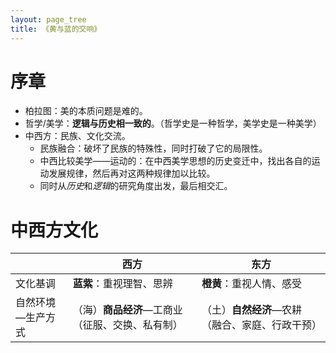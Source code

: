 ```yaml
---
layout: page_tree
title: 《黄与蓝的交响》
---
```


# 序章

* 柏拉图：美的本质问题是难的。
* 哲学/美学：**逻辑与历史相一致的**。（哲学史是一种哲学，美学史是一种美学）
* 中西方：民族、文化交流。
  * 民族融合：破坏了民族的特殊性，同时打破了它的局限性。
  * 中西比较美学——运动的：在中西美学思想的历史变迁中，找出各自的运动发展规律，然后再对这两种规律加以比较。
  * 同时从*历史*和*逻辑*的研究角度出发，最后相交汇。


# 中西方文化

| | 西方| 东方|
|---|---|---|
| 文化基调 | **蓝紫**：重视理智、思辨 | **橙黄**：重视人情、感受|
| 自然环境—生产方式| （海）**商品经济**—工商业（征服、交换、私有制） | （土）**自然经济**—农耕（融合、家庭、行政干预） |
